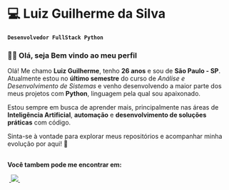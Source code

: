 # :computer: Luiz Guilherme da Silva

**`Desenvolvedor FullStack Python`**

### 👨‍💻 Olá, seja Bem vindo ao meu perfil 


Olá! Me chamo **Luiz Guilherme**, tenho **26 anos** e sou de **São Paulo - SP**.  
Atualmente estou no **último semestre** do curso de *Análise e Desenvolvimento de Sistemas* e venho desenvolvendo a maior parte dos meus projetos com **Python**, linguagem pela qual sou apaixonado.

Estou sempre em busca de aprender mais, principalmente nas áreas de **Inteligência Artificial**, **automação** e **desenvolvimento de soluções práticas** com código.

Sinta-se à vontade para explorar meus repositórios e acompanhar minha evolução por aqui! 🚀
##
**Você tambem pode me encontrar em:**

&nbsp;<a href="https://www.linkedin.com/in/luiz-guilherme16">
  <img src="https://img.shields.io/badge/linkedin-%230077B5.svg?style=for-the-badge&logo=linkedin&logoColor=white">
</a>&nbsp;
